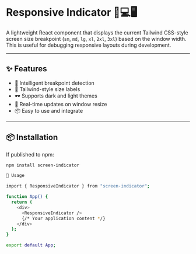 # Responsive Indicator 📱💻🖥️

A lightweight React component that displays the current Tailwind CSS-style screen size breakpoint (`sm`, `md`, `lg`, `xl`, `2xl`, `3xl`) based on the window width. This is useful for debugging responsive layouts during development.

---

## ✨ Features

- 🧠 Intelligent breakpoint detection
- 🎯 Tailwind-style size labels
- 🕶️ Supports dark and light themes
- 🔁 Real-time updates on window resize
- 📦 Easy to use and integrate

---

## 📦 Installation

If published to npm:
```bash
npm install screen-indicator

🚀 Usage

import { ResponsiveIndicator } from "screen-indicator";

function App() {
  return (
    <div>
      <ResponsiveIndicator />
      {/* Your application content */}
    </div>
  );
}

export default App;

